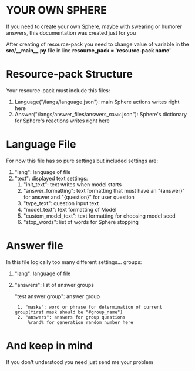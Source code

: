 # YOUR OWN SPHERE

If you need to create your own Sphere, maybe with swearing or humorer answers, this documentation was created just for you

After creating of resource-pack you need to change value of variable in the **src/\_\_main\_\_.py** file in line **resource_pack = 'resource-pack name'**

# Resource-pack Structure

Your resource-pack must include this files:

1. Language("/langs/language.json"): main Sphere actions writes right here
2. Answer("/langs/answer_files/answers_язык.json"): Sphere's dictionary for Sphere's reactions writes right here

# Language File

For now this file has so pure settings but included settings are:

1. "lang": language of file
2. "text": displayed text settings:
    1. "init_text": text writes when model starts
    2. "answer_formatting": text formatting that must have an "{answer}" for answer and "{question}" for user question
    3. "type_text": question input text
    4. "model_text": text formatting of Model
    5. "custom_model_text": text formatting for choosing model seed
    6. "stop_words": list of words for Sphere stopping

# Answer file

In this file logically too many different settings... groups:

1. "lang": language of file
2. "answers": list of answer groups

    "test answer group": answer group

        1. "masks": word or phrase for determination of current group(first mask should be "#group_name")
        2. "answers": answers for group questions
            %rand% for generation random number here

# And keep in mind

If you don't understood you need just send me your problem

